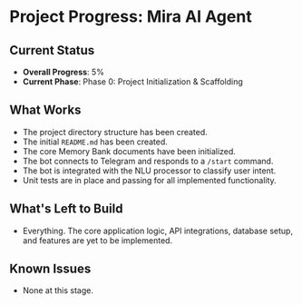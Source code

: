 # Project Progress: Mira AI Agent

## Current Status
- **Overall Progress**: 5%
- **Current Phase**: Phase 0: Project Initialization & Scaffolding

## What Works
- The project directory structure has been created.
- The initial `README.md` has been created.
- The core Memory Bank documents have been initialized.
- The bot connects to Telegram and responds to a `/start` command.
- The bot is integrated with the NLU processor to classify user intent.
- Unit tests are in place and passing for all implemented functionality.

## What's Left to Build
- Everything. The core application logic, API integrations, database setup, and features are yet to be implemented.

## Known Issues
- None at this stage.
